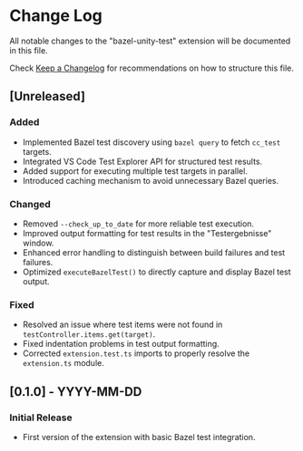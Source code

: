 # Change Log

All notable changes to the "bazel-unity-test" extension will be documented in this file.

Check [Keep a Changelog](http://keepachangelog.com/) for recommendations on how to structure this file.

## [Unreleased]

### Added
- Implemented Bazel test discovery using `bazel query` to fetch `cc_test` targets.
- Integrated VS Code Test Explorer API for structured test results.
- Added support for executing multiple test targets in parallel.
- Introduced caching mechanism to avoid unnecessary Bazel queries.

### Changed
- Removed `--check_up_to_date` for more reliable test execution.
- Improved output formatting for test results in the "Testergebnisse" window.
- Enhanced error handling to distinguish between build failures and test failures.
- Optimized `executeBazelTest()` to directly capture and display Bazel test output.

### Fixed
- Resolved an issue where test items were not found in `testController.items.get(target)`.
- Fixed indentation problems in test output formatting.
- Corrected `extension.test.ts` imports to properly resolve the `extension.ts` module.

## [0.1.0] - YYYY-MM-DD
### Initial Release
- First version of the extension with basic Bazel test integration.